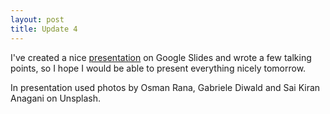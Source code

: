 ```yaml
---
layout: post
title: Update 4
---
```

I've created a nice [presentation](https://docs.google.com/presentation/d/1zIwzRDK412PSiYLexiyDbWiyhtRBSXHpQmJftsk6pCY/edit?usp=sharing) on Google Slides and wrote a few talking points, so I hope I would be able to present everything nicely tomorrow.

In presentation used photos by Osman Rana, Gabriele Diwald and Sai Kiran Anagani on Unsplash.
